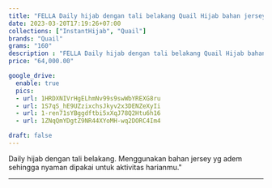 ```yaml
---
title: "FELLA Daily hijab dengan tali belakang Quail Hijab bahan jersey"
date: 2023-03-20T17:19:26+07:00
collections: ["InstantHijab", "Quail"]
brands: "Quail"
grams: "160"
description : "FELLA Daily hijab dengan tali belakang Quail Hijab bahan jersey"
price: "64,000.00"

google_drive:
  enable: true
  pics:
  - url: 1HRDXNIVrHgELhmNv99s9swWbYREXG8ru
  - url: 1S7qS_hE9UZzixchsJkyv2x3DENZeXyIi
  - url: 1-ren71sYBggdftbi5xXqJ78Q2Htu6h16
  - url: 1ZNqQmYDgtZ9NR44XYoMH-wq2DORC4Im4

draft: false
---
```


Daily hijab dengan tali belakang. Menggunakan bahan jersey yg adem sehingga nyaman dipakai untuk aktivitas harianmu."

--------    
 

